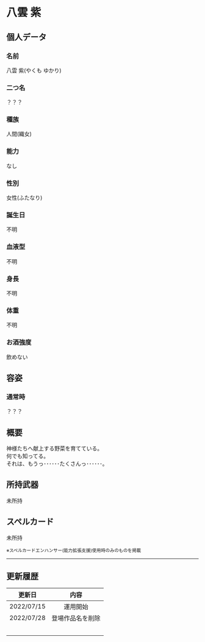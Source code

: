 # 八雲 紫

## 個人データ
### 名前
八雲 紫(やくも ゆかり)

### 二つ名
？？？

### 種族
人間(織女)

### 能力
なし

### 性別
女性(ふたなり)

### 誕生日
不明

### 血液型
不明

### 身長
不明

### 体重
不明

### お酒強度
飲めない

## 容姿
### 通常時
？？？

## 概要
神様たちへ献上する野菜を育てている。<br />
何でも知ってる。<br />
それは、もうっ･･････たくさんっ･･････。<br />

## 所持武器
未所持

## スペルカード
未所持

<sup>
※スペルカードエンハンサー(能力拡張支援)使用時のみのものを掲載
</sup>

***

## 更新履歴
| 更新日 | 内容 |
| :---: | :---: |
| 2022/07/15 | 運用開始 |
| 2022/07/28 | 登場作品名を削除 |
| | |
| | |
| | |
| | |
| | |

